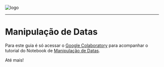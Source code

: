 ![logo](https://i.ibb.co/YthtbLh/Giifff-mid.gif)
***
# Manipulação de Datas
Para este guia é só acessar o [Google Colaboratory](https://colab.research.google.com/?utm_source=scs-index) para acompanhar o tutorial do Notebook de [Manipulação de Datas](https://github.com/Wreef/EstatisticaDeDados/blob/main/Manipula%C3%A7%C3%A3o%20de%20Datas/Manipula%C3%A7%C3%A3o_de_Datas.ipynb).

Até mais!
